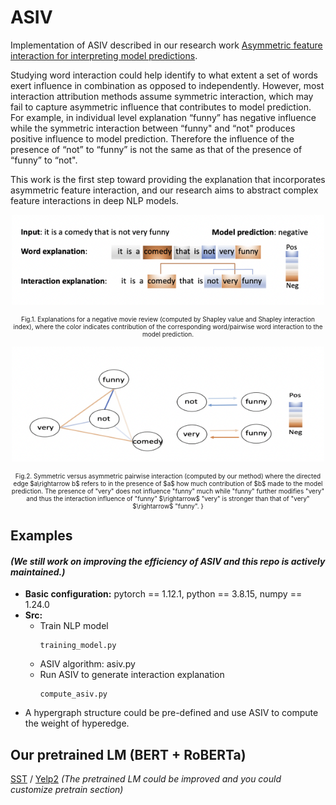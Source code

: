 # ASIV
Implementation of ASIV described in our research work [Asymmetric feature interaction for interpreting model predictions](https://arxiv.org/abs/2305.07224).

Studying word interaction could help identify to what extent a set of words exert influence in combination as opposed to independently. However, most interaction attribution methods assume symmetric interaction, which may fail to capture asymmetric influence that contributes to model prediction. For example, in individual level explanation “funny” has negative influence while the symmetric interaction between “funny"
and “not" produces positive influence to model prediction. Therefore the influence of the presence of “not” to “funny” is not the same as that of the presence of “funny” to “not". 

This work is the first step toward providing the explanation that incorporates asymmetric feature interaction, and our research aims to abstract complex feature interactions in deep NLP models.

 
 
 
<p align="center">
 <img  src="Figures/11.png" width="500" >
</p>
<p align="center"; style = "font-size:10px">
  Fig.1. Explanations for a negative movie review
(computed by Shapley value and Shapley interaction
index), where the color indicates contribution of the
corresponding word/pairwise word interaction to the
model prediction.
</p>
 
 
 
<p align="center">
 <img  src="Figures/22.png" width="500" >
</p>
<p align="center"; style = "font-size:10px">
  Fig.2. Symmetric versus asymmetric pairwise interaction (computed by our method) where the directed edge $a\rightarrow b$ refers to in the presence of $a$ how much contribution of $b$ made to the model prediction.  The presence of "very" does not influence "funny" much while "funny" further modifies "very" and thus the interaction influence of "funny" $\rightarrow$ "very" is stronger than that of "very" $\rightarrow$ "funny".
} 
</p>
 



## Examples 
#### _(We still work on improving the efficiency of ASIV and this repo is actively maintained.)_
* **Basic configuration:** pytorch == 1.12.1, python == 3.8.15, numpy == 1.24.0
* **Src:**  
  * Train NLP model
    ```
    training_model.py
    ```
  * ASIV algorithm: asiv.py
  * Run ASIV to generate interaction explanation
    ```
    compute_asiv.py
    ```
* A hypergraph structure could be pre-defined and use ASIV to compute the weight of hyperedge.


## Our pretrained LM (BERT + RoBERTa)
[SST](https://drive.google.com/drive/folders/1HDIUoIqkxACfSPcKHvlgz_m1IiucZMyX?usp=share_link) / [Yelp2](https://drive.google.com/drive/folders/1nZ9WOX6m7EsZGTZFeFZmc67N0pofUE20?usp=share_link)
_(The pretrained LM could be improved and you could customize pretrain section)_

